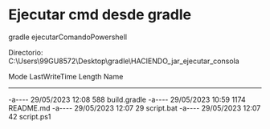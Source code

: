 
# Ejecutar cmd desde gradle

gradle ejecutarComandoPowershell

Directorio: C:\Users\99GU8572\Desktop\gradle\HACIENDO_jar_ejecutar_consola

Mode                 LastWriteTime         Length Name
----                 -------------         ------ ----
-a----        29/05/2023     12:08            588 build.gradle
-a----        29/05/2023     10:59           1174 README.md
-a----        29/05/2023     12:07             29 script.bat
-a----        29/05/2023     12:07             42 script.ps1